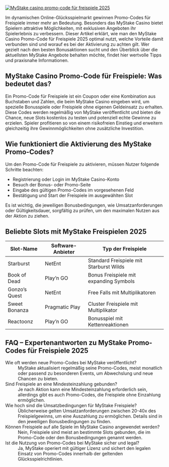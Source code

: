 [![MyStake casino promo-code für freispiele 2025](https://123-caf.pages.dev/gitsignup.png)](https://vrmoo.ru/Bt82HjjY)

<p>Im dynamischen Online-Glücksspielmarkt gewinnen Promo-Codes für Freispiele immer mehr an Bedeutung. Besonders das MyStake Casino bietet Spielern attraktive Möglichkeiten, mit exklusiven Angeboten ihr Spielerlebnis zu verbessern. Dieser Artikel erklärt, wie man den MyStake Casino Promo-Code für Freispiele 2025 optimal nutzt, welche Vorteile damit verbunden sind und worauf es bei der Aktivierung zu achten gilt. Wer gezielt nach den besten Bonusaktionen sucht und den Überblick über die aktuellsten MyStake Angebote behalten möchte, findet hier wertvolle Tipps und praxisnahe Informationen.</p>  <h2>MyStake Casino Promo-Code für Freispiele: Was bedeutet das?</h2> <p>Ein Promo-Code für Freispiele ist ein Coupon oder eine Kombination aus Buchstaben und Zahlen, die beim MyStake Casino eingeben wird, um spezielle Bonusspiele oder Freispiele ohne eigenen Geldeinsatz zu erhalten. Diese Codes werden regelmäßig von MyStake veröffentlicht und bieten die Chance, neue Slots kostenlos zu testen und potenziell echte Gewinne zu erzielen. Spieler profitieren so von einem risikofreien Einstieg und erweitern gleichzeitig ihre Gewinnmöglichkeiten ohne zusätzliche Investition.</p>  <h2>Wie funktioniert die Aktivierung des MyStake Promo-Codes?</h2> <p>Um den Promo-Code für Freispiele zu aktivieren, müssen Nutzer folgende Schritte beachten:</p> <ul>   <li>Registrierung oder Login im MyStake Casino-Konto</li>   <li>Besuch der Bonus- oder Promo-Seite</li>   <li>Eingabe des gültigen Promo-Codes im vorgesehenen Feld</li>   <li>Bestätigung und Start der Freispiele im ausgewählten Slot</li> </ul> <p>Es ist wichtig, die jeweiligen Bonusbedingungen, wie Umsatzanforderungen oder Gültigkeitsdauer, sorgfältig zu prüfen, um den maximalen Nutzen aus der Aktion zu ziehen.</p>  <h2>Beliebte Slots mit MyStake Freispielen 2025</h2> <table>   <thead>     <tr>       <th>Slot-Name</th>       <th>Software-Anbieter</th>       <th>Typ der Freispiele</th>     </tr>   </thead>   <tbody>     <tr>       <td>Starburst</td>       <td>NetEnt</td>       <td>Standard Freispiele mit Starburst Wilds</td>     </tr>     <tr>       <td>Book of Dead</td>       <td>Play’n GO</td>       <td>Bonus Freispiele mit expanding Symbols</td>     </tr>     <tr>       <td>Gonzo’s Quest</td>       <td>NetEnt</td>       <td>Free Falls mit Multiplikatoren</td>     </tr>     <tr>       <td>Sweet Bonanza</td>       <td>Pragmatic Play</td>       <td>Cluster Freispiele mit Multiplikator</td>     </tr>     <tr>       <td>Reactoonz</td>       <td>Play’n GO</td>       <td>Bonusspiel mit Kettenreaktionen</td>     </tr>   </tbody> </table>  <h2>FAQ – Expertenantworten zu MyStake Promo-Codes für Freispiele 2025</h2> <dl>   <dt>Wie oft werden neue Promo-Codes bei MyStake veröffentlicht?</dt>   <dd>MyStake aktualisiert regelmäßig seine Promo-Codes, meist monatlich oder passend zu besonderen Events, um Abwechslung und neue Chancen zu bieten.</dd>    <dt>Sind Freispiele an eine Mindesteinzahlung gebunden?</dt>   <dd>Je nach Aktion kann eine Mindesteinzahlung erforderlich sein, allerdings gibt es auch Promo-Codes, die Freispiele ohne Einzahlung ermöglichen.</dd>    <dt>Wie hoch sind die Umsatzbedingungen für MyStake Freispiele?</dt>   <dd>Üblicherweise gelten Umsatzanforderungen zwischen 20-40x des Freispielgewinns, um eine Auszahlung zu ermöglichen. Details sind in den jeweiligen Bonusbedingungen zu finden.</dd>    <dt>Können Freispiele auf alle Spiele im MyStake Casino angewendet werden?</dt>   <dd>Nein, Freispiele sind meist an bestimmte Slots gebunden, die im Promo-Code oder den Bonusbedingungen genannt werden.</dd>    <dt>Ist die Nutzung von Promo-Codes bei MyStake sicher und legal?</dt>   <dd>Ja, MyStake operiert mit gültiger Lizenz und sichert den legalen Einsatz von Promo-Codes innerhalb der geltenden Glücksspielrichtlinien.</dd> </dl>